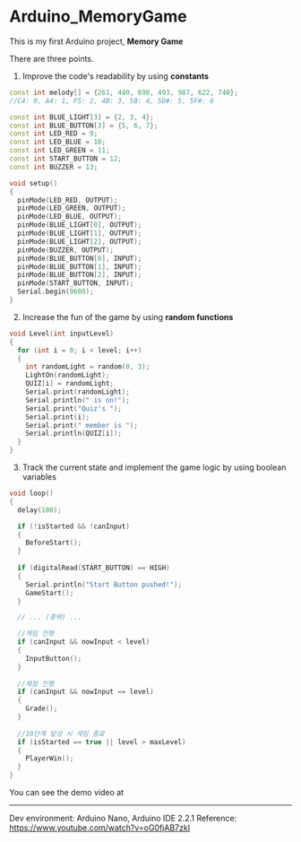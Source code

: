 # Arduino_MemoryGame

This is my first Arduino project, **Memory Game**

There are three points.
1. Improve the code's readability by using **constants**
   
```c++
const int melody[] = {261, 440, 698, 493, 987, 622, 740};
//C4: 0, A4: 1, F5: 2, 4B: 3, 5B: 4, 5D#: 5, 5F#: 6 

const int BLUE_LIGHT[3] = {2, 3, 4};
const int BLUE_BUTTON[3] = {5, 6, 7};
const int LED_RED = 9;
const int LED_BLUE = 10;
const int LED_GREEN = 11;
const int START_BUTTON = 12;
const int BUZZER = 13;

void setup()
{
  pinMode(LED_RED, OUTPUT);
  pinMode(LED_GREEN, OUTPUT);
  pinMode(LED_BLUE, OUTPUT);
  pinMode(BLUE_LIGHT[0], OUTPUT);
  pinMode(BLUE_LIGHT[1], OUTPUT);
  pinMode(BLUE_LIGHT[2], OUTPUT);
  pinMode(BUZZER, OUTPUT);
  pinMode(BLUE_BUTTON[0], INPUT);
  pinMode(BLUE_BUTTON[1], INPUT);
  pinMode(BLUE_BUTTON[2], INPUT);
  pinMode(START_BUTTON, INPUT);
  Serial.begin(9600);
}
```

2. Increase the fun of the game by using **random functions**
```c++
void Level(int inputLevel)
{
  for (int i = 0; i < level; i++)
  {
    int randomLight = random(0, 3);
    LightOn(randomLight);
    QUIZ[i] = randomLight;
    Serial.print(randomLight);
    Serial.println(" is on!");
    Serial.print("Quiz's ");
    Serial.print(i);
    Serial.print(" member is ");
    Serial.println(QUIZ[i]);
  }
}
```

3. Track the current state and implement the game logic by using boolean variables
```c++
void loop()
{  
  delay(100);

  if (!isStarted && !canInput)
  {
    BeforeStart();
  }
  
  if (digitalRead(START_BUTTON) == HIGH)
  {
    Serial.println("Start Button pushed!");
  	GameStart();
  }

  // ... (중략) ...

  //게임 진행
  if (canInput && nowInput < level)
  {
    InputButton();
  }
  
  //채점 진행
  if (canInput && nowInput == level)
  {
    Grade();
  }
  
  //10단계 달성 시 게임 종료
  if (isStarted == true || level > maxLevel)
  {
    PlayerWin();
  }
}
```

You can see the demo video at

- - - 
Dev environment: Arduino Nano, Arduino IDE 2.2.1
Reference: https://www.youtube.com/watch?v=oG0fjAB7zkI

